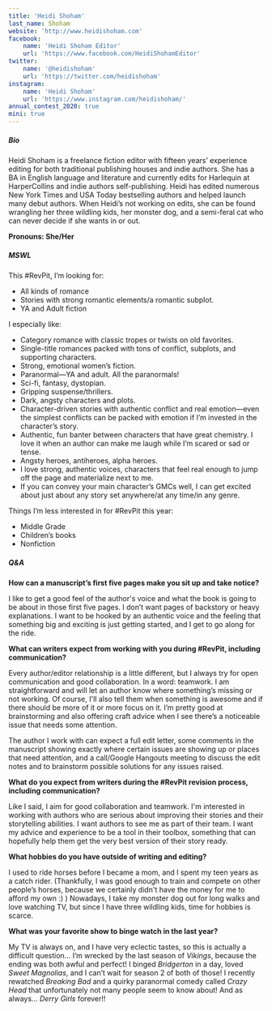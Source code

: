 ```yaml
---
title: 'Heidi Shoham'
last_name: Shoham
website: 'http://www.heidishoham.com'
facebook:
    name: 'Heidi Shoham Editor'
    url: 'https://www.facebook.com/HeidiShohamEditor'
twitter:
    name: '@heidishoham'
    url: 'https://twitter.com/heidishoham'
instagram:
    name: 'Heidi Shoham'
    url: 'https://www.instagram.com/heidishoham/'
annual_contest_2020: true
mini: true
---
```


##### Bio

Heidi Shoham is a freelance fiction editor with fifteen years’ experience editing for both traditional publishing houses and indie authors. She has a BA in English language and literature and currently edits for Harlequin at HarperCollins and indie authors self-publishing. Heidi has edited numerous New York Times and USA Today bestselling authors and helped launch many debut authors. When Heidi’s not working on edits, she can be found wrangling her three wildling kids, her monster dog, and a semi-feral cat who can never decide if she wants in or out.

**Pronouns: She/Her**

##### MSWL

This \#RevPit, I’m looking for:
 * All kinds of romance
 * Stories with strong romantic elements/a romantic subplot.
 * YA and Adult fiction

I especially like:
 * Category romance with classic tropes or twists on old favorites.
 * Single-title romances packed with tons of conflict, subplots, and supporting characters.
 * Strong, emotional women’s fiction.
 * Paranormal—YA and adult. All the paranormals!
 * Sci-fi, fantasy, dystopian. 
 * Gripping suspense/thrillers.
 * Dark, angsty characters and plots.
 * Character-driven stories with authentic conflict and real emotion—even the simplest conflicts can be packed with emotion if I’m invested in the character’s story.
 * Authentic, fun banter between characters that have great chemistry. I love it when an author can make me laugh while I’m scared or sad or tense.
 * Angsty heroes, antiheroes, alpha heroes.
 * I love strong, authentic voices, characters that feel real enough to jump off the page and materialize next to me.
 * If you can convey your main character’s GMCs well, I can get excited about just about any story set anywhere/at any time/in any genre.

Things I’m less interested in for #RevPit this year:
 * Middle Grade
 * Children’s books
 * Nonfiction

##### Q&A

**How can a manuscript’s first five pages make you sit up and take notice?**

I like to get a good feel of the author's voice and what the book is going to be about in those first five pages. I don’t want pages of backstory or heavy explanations. I want to be hooked by an authentic voice and the feeling that something big and exciting is just getting started, and I get to go along for the ride.

**What can writers expect from working with you during #RevPit, including communication?**

Every author/editor relationship is a little different, but I always try for open communication and good collaboration. In a word: teamwork. I am straightforward and will let an author know where something’s missing or not working. Of course, I'll also tell them when something is awesome and if there should be more of it or more focus on it. I’m pretty good at brainstorming and also offering craft advice when I see there’s a noticeable issue that needs some attention.

The author I work with can expect a full edit letter, some comments in the manuscript showing exactly where certain issues are showing up or places that need attention, and a call/Google Hangouts meeting to discuss the edit notes and to brainstorm possible solutions for any issues raised.

**What do you expect from writers during the #RevPit revision process, including communication?**

Like I said, I aim for good collaboration and teamwork. I'm interested in working with authors who are serious about improving their stories and their storytelling abilities. I want authors to see me as part of their team. I want my advice and experience to be a tool in their toolbox, something that can hopefully help them get the very best version of their story ready.
 
**What hobbies do you have outside of writing and editing?**

I used to ride horses before I became a mom, and I spent my teen years as a catch rider. (Thankfully, I was good enough to train and compete on other people’s horses, because we certainly didn't have the money for me to afford my own :) ) Nowadays, I take my monster dog out for long walks and love watching TV, but since I have three wildling kids, time for hobbies is scarce.

**What was your favorite show to binge watch in the last year?**

My TV is always on, and I have very eclectic tastes, so this is actually a difficult question… I’m wrecked by the last season of _Vikings_, because the ending was both awful and perfect! I binged _Bridgerton_ in a day, loved _Sweet Magnolias_, and I can’t wait for season 2 of both of those! I recently rewatched _Breaking Bad_ and a quirky paranormal comedy called _Crazy Head_ that unfortunately not many people seem to know about! And as always… _Derry Girls_ forever!!  